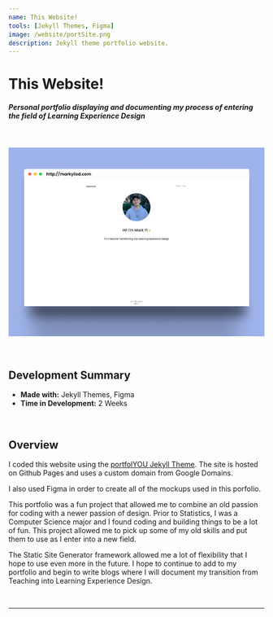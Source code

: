 ```yaml
---
name: This Website!
tools: [Jekyll Themes, Figma]
image: /website/portSite.png
description: Jekyll theme portfolio website.
---
```

# **This Website!**
##### Personal portfolio displaying and documenting my process of entering the field of Learning Experience Design

<br>

![portSite](/website/portSite.png)

<br>

## Development Summary

- **Made with:** Jekyll Themes, Figma
- **Time in Development:** 2 Weeks

<br>

## Overview

I coded this website using the [portfolYOU Jekyll Theme](https://github.com/youssefraafatnasry/PortfolYOU). The site is hosted on Github Pages and uses a custom domain from Google Domains.

I also used Figma in order to create all of the mockups used in this porfolio.

This portfolio was a fun project that allowed me to combine an old passion for coding with a newer passion of design. Prior to Statistics, I was a Computer Science major and I found coding and building things to be a lot of fun. This project allowed me to pick up some of my old skills and put them to use as I enter into a new field. 

The Static Site Generator framework allowed me a lot of flexibility that I hope to use even more in the future. I hope to continue to add to my portfolio and begin to write blogs where I will document my transition from Teaching into Learning Experience Design.

<br>

___